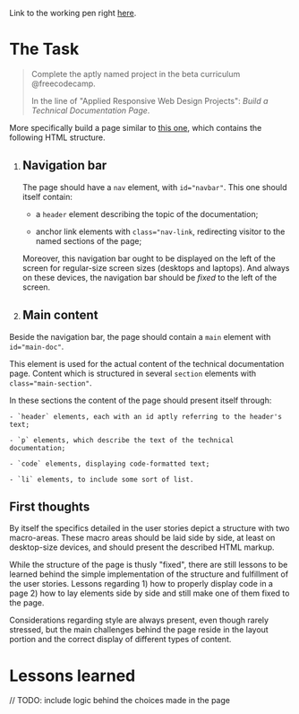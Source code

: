 Link to the working pen right [here](https://codepen.io/borntofrappe/full/VXrQdR/).

# The Task

> Complete the aptly named project in the beta curriculum @freecodecamp. 
>
> In the line of "Applied Responsive Web Design Projects": *Build a Technical Documentation Page*.

More specifically build a page similar to [this one](https://codepen.io/freeCodeCamp/full/NdrKKL), which contains the following HTML structure.

1. ## Navigation bar

    The page should have a `nav` element, with `id="navbar"`. This one should itself contain:

    - a `header` element describing the topic of the documentation;

    - anchor link elements with `class="nav-link`, redirecting visitor to the named sections of the page;

    Moreover, this navigation bar ought to be displayed on the left of the screen for regular-size screen sizes (desktops and laptops). And always on these devices, the navigation bar should be *fixed* to the left of the screen.
  
1. ## Main content

  Beside the navigation bar, the page should contain a `main` element with `id="main-doc"`. 

  This element is used for the actual content of the technical documentation page. Content which is structured in several `section` elements with `class="main-section"`. 

  In these sections the content of the page should present itself through:

    - `header` elements, each with an id aptly referring to the header's text;

    - `p` elements, which describe the text of the technical documentation;

    - `code` elements, displaying code-formatted text;

    - `li` elements, to include some sort of list.
  
## First thoughts

By itself the specifics detailed in the user stories depict a structure with two macro-areas. These macro areas should be laid side by side, at least on desktop-size devices, and should present the described HTML markup.

While the structure of the page is thusly "fixed", there are still lessons to be learned behind the simple implementation of the structure and fulfillment of the user stories. Lessons regarding 1) how to properly display code in a page 2) how to lay elements side by side and still make one of them fixed to the page.

Considerations regarding style are always present, even though rarely stressed, but the main challenges behind the page reside in the layout portion and the correct display of different types of content.

# Lessons learned

// TODO: include logic behind the choices made in the page


